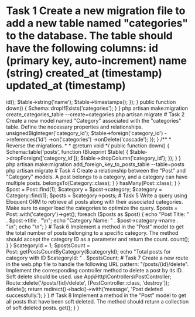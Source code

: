 # Task 1 Create a new migration file to add a new table named "categories" to the database. The table should have the following columns: id (primary key, auto-increment) name (string) created_at (timestamp) updated_at (timestamp)

<?php

use Illuminate\Database\Migrations\Migration;
use Illuminate\Database\Schema\Blueprint;
use Illuminate\Support\Facades\Schema;

class CreateCategoriesTable extends Migration
{
   
    public function up()
    {
        Schema::create('categories', function (Blueprint $table) {
            $table->id();
            $table->string('name');
            $table->timestamps();
        });
    }

   
    public function down()
    {
        Schema::dropIfExists('categories');
    }
}
php artisan make:migration create_categories_table --create=categories
php artisan migrate

# Task 2  Create a new model named "Category" associated with the "categories" table. Define the necessary properties and relationships.

<?php

namespace App;

use Illuminate\Database\Eloquent\Model;

class Category extends Model
{
    /**
     * The table associated with the model.
     *
     * @var string
     */
    protected $table = 'categories';

    /**
     * The attributes that are mass assignable.
     *
     * @var array
     */
    protected $fillable = ['name'];

    /**
     * The attributes that should be mutated to dates.
     *
     * @var array
     */
    protected $dates = ['created_at', 'updated_at'];
}

# Task 3 Write a migration file to add a foreign key constraint to the "posts" table. The foreign key should reference the "categories" table on the "category_id" column.

<?php

use Illuminate\Database\Migrations\Migration;
use Illuminate\Database\Schema\Blueprint;
use Illuminate\Support\Facades\Schema;

class AddForeignKeyToPostsTable extends Migration
{
    /**
     * Run the migrations.
     *
     * @return void
     */
    public function up()
    {
        Schema::table('posts', function (Blueprint $table) {
            $table->unsignedBigInteger('category_id');

            $table->foreign('category_id')
                ->references('id')
                ->on('categories')
                ->onDelete('cascade');
        });
    }

    /**
     * Reverse the migrations.
     *
     * @return void
     */
    public function down()
    {
        Schema::table('posts', function (Blueprint $table) {
            $table->dropForeign(['category_id']);
            $table->dropColumn('category_id');
        });
    }
}
php artisan make:migration add_foreign_key_to_posts_table --table=posts
php artisan migrate


# Task 4 Create a relationship between the "Post" and "Category" models. A post belongs to a category, and a category can have multiple posts.
<?php

namespace App;

use Illuminate\Database\Eloquent\Model;

class Post extends Model
{
  

 
    public function category()
    {
        return $this->belongsTo(Category::class);
    }
}

<?php

namespace App;

use Illuminate\Database\Eloquent\Model;

class Category extends Model
{
  

   
    public function posts()
    {
        return $this->hasMany(Post::class);
    }
}


$post = Post::find(1);
$category = $post->category;


$category = Category::find(1);
$posts = $category->posts;

# Task 5 Write a query using Eloquent ORM to retrieve all posts along with their associated categories. Make sure to eager load the categories to optimize the query.

$posts = Post::with('category')->get();
foreach ($posts as $post) {
    echo "Post Title: " . $post->title . "\n";
    echo "Category Name: " . $post->category->name . "\n";
   
    echo "\n";
}

# Task 6 Implement a method in the "Post" model to get the total number of posts belonging to a specific category. The method should accept the category ID as a parameter and return the count.

<?php

namespace App;

use Illuminate\Database\Eloquent\Model;

class Post extends Model
{
    

    /**
   
     * @param  int  $categoryId
     * @return int
     */
    public static function getPostsCountByCategory($categoryId)
    {
        return self::where('category_id', $categoryId)->count();
    }
}
$categoryId = 1;
$postsCount = Post::getPostsCountByCategory($categoryId);

echo "Total posts for category with ID $categoryId: " . $postsCount;


# Task 7 Create a new route in the web.php file to handle the following URL pattern: "/posts/{id}/delete". Implement the corresponding controller method to delete a post by its ID. Soft delete should be used.
use App\Http\Controllers\PostController;

Route::delete('/posts/{id}/delete', [PostController::class, 'destroy']);
<?php

namespace App\Http\Controllers;

use App\Post;

class PostController extends Controller
{
   

    /**
   
     *
     * @param  int  $id
     * @return \Illuminate\Http\Response
     */
    public function destroy($id)
    {
        $post = Post::findOrFail($id);
        $post->delete();

        return redirect()->back()->with('message', 'Post deleted successfully.');
    }
}

# Task 8 Implement a method in the "Post" model to get all posts that have been soft deleted. The method should return a collection of soft deleted posts.
<?php

namespace App;

use Illuminate\Database\Eloquent\Model;
use Illuminate\Database\Eloquent\SoftDeletes;

class Post extends Model
{
    use SoftDeletes;

    

    /**
 
     *
     * @return \Illuminate\Database\Eloquent\Collection
     */
    public static function getSoftDeletedPosts()
    {
        return self::onlyTrashed()->get();
    }
    

}





